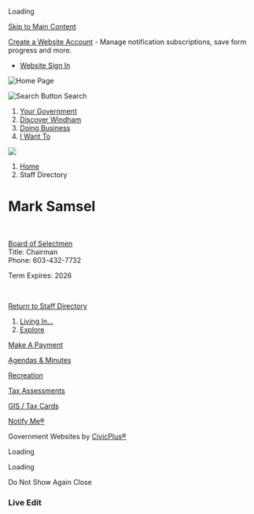 Loading

[Skip to Main Content](https://www.windhamnh.gov/directory.aspx?EID=46%2F)

[Create a Website Account](https://www.windhamnh.gov/MyAccount/ProfileCreate) - Manage notification subscriptions, save form progress and more.   

- [Website Sign In](https://www.windhamnh.gov/MyAccount)

![Home Page](https://www.windhamnh.gov/ImageRepository/Document?documentID=11919)

![Search Button](https://www.windhamnh.gov/ImageRepository/Document?documentID=11494) Search

1. [Your Government](https://www.windhamnh.gov/27/Your-Government)
2. [Discover Windham](https://www.windhamnh.gov/508/Discover-Windham)
3. [Doing Business](https://www.windhamnh.gov/35/Doing-Business)
4. [I Want To](https://www.windhamnh.gov/9/I-Want-To)

<!--THE END-->

![](https://www.windhamnh.gov/ImageRepository/Document?documentID=11491)

1. [Home](https://www.windhamnh.gov)
2. Staff Directory

# Mark Samsel

 

[Board of Selectmen](https://www.windhamnh.gov/Directory.aspx?DID=31)  
Title: Chairman  
Phone: 603-432-7732

Term Expires: 2026

 

[Return to Staff Directory](https://www.windhamnh.gov/Directory.aspx)

1. [Living In...](https://www.windhamnh.gov/101/Living-In)
2. [Explore](https://www.windhamnh.gov/31/Explore)

[Make A Payment](https://www.windhamnh.gov/461/Make-an-ONLINE-Payment)

[Agendas &amp; Minutes](https://www.windhamnh.gov/AgendaCenter)

[Recreation](https://www.windhamnh.gov/177/Recreation-Department)

[Tax Assessments](https://www.windhamnh.gov/168/property-tax-assessments)

[GIS / Tax Cards](https://www.windhamnh.gov/237/IT-GIS-Department)

[Notify Me®](https://www.windhamnh.gov/list.aspx)

Government Websites by [CivicPlus®](https://connect.civicplus.com/referral)

Loading

Loading

Do Not Show Again Close

### Live Edit